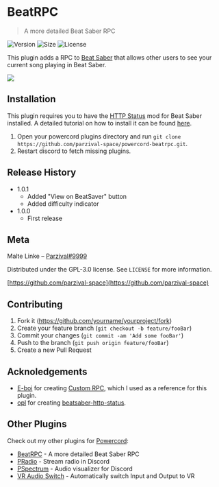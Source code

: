 # BeatRPC
> A more detailed Beat Saber RPC

![Version][version-image]
![Size][size-image]
![License][license-image]

This plugin adds a RPC to [Beat Saber](https://store.steampowered.com/app/211820/Beat_Saber/) that allows other users to see your current song playing in Beat Saber.<br>

![][demo-image]

## Installation

This plugin requires you to have the [HTTP Status](https://github.com/opl-/beatsaber-http-status) mod for Beat Saber installed.
A detailed tutorial on how to install it can be found [here](https://github.com/opl-/beatsaber-http-status).

1. Open your powercord plugins directory and run `git clone https://github.com/parzival-space/powercord-beatrpc.git`.
2. Restart discord to fetch missing plugins.

## Release History

* 1.0.1
    * Added "View on BeatSaver" button
    * Added difficulty indicator
* 1.0.0
    * First release

## Meta

Malte Linke – [Parzival#9999](https://discord.com/users/249877580180750336)

Distributed under the GPL-3.0 license. See ``LICENSE`` for more information.

[https://github.com/parzival-space](https://github.com/parzival-space)

## Contributing

1. Fork it (<https://github.com/yourname/yourproject/fork>)
2. Create your feature branch (`git checkout -b feature/fooBar`)
3. Commit your changes (`git commit -am 'Add some fooBar'`)
4. Push to the branch (`git push origin feature/fooBar`)
5. Create a new Pull Request

<!-- Markdown link & img dfn's -->
[version-image]: https://img.shields.io/github/manifest-json/v/parzival-space/powercord-beatrpc?style=flat-square
[license-image]: https://img.shields.io/github/license/parzival-space/powercord-beatrpc?style=flat-square
[size-image]: https://img.shields.io/github/repo-size/parzival-space/powercord-beatrpc?label=size&style=flat-square
[demo-image]: https://i.imgur.com/R1gMiE5.png

## Acknoledgements

  - [E-boi](https://github.com/E-boi/custom-rpc) for creating [Custom RPC](https://github.com/E-boi/custom-rpc), which I used as a reference for this plugin.
  - [opl](https://github.com/opl-) for creating [beatsaber-http-status](https://github.com/opl-/beatsaber-http-status).

## Other Plugins

Check out my other plugins for [Powercord](https://powercord.dev/plugins/):

  - [BeatRPC](https://github.com/parzival-space/powercord-beatrpc) - A more detailed Beat Saber RPC
  - [PRadio](https://github.com/parzival-space/powercord-pradio) - Stream radio in Discord
  - [PSpectrum](https://github.com/parzival-space/powercord-pspectrum) - Audio visualizer for Discord
  - [VR Audio Switch](https://github.com/parzival-space/powercord-vraudioswitch) - Automatically switch Input and Output to VR
